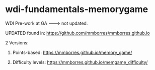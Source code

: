 # wdi-fundamentals-memorygame
WDI Pre-work at GA ---> not updated.

UPDATED found in: https://github.com/mmborres/mmborres.github.io

2 Versions:

1) Points-based: https://mmborres.github.io/memory_game/

2) Difficulty levels: https://mmborres.github.io/memgame_difficulty/
